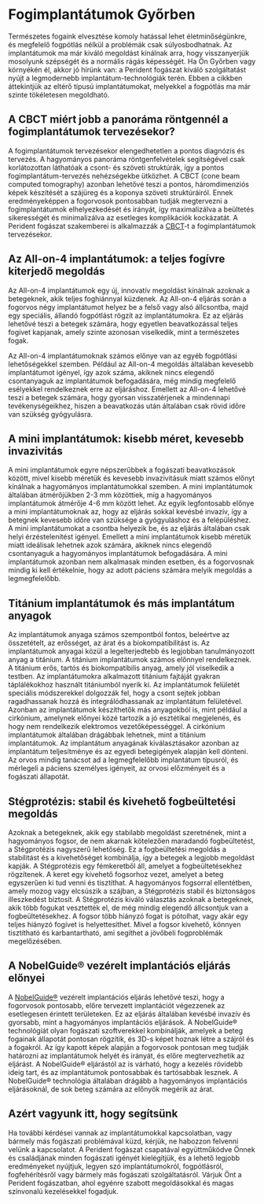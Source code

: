 # Fogimplantátumok Győrben

Természetes fogaink elvesztése komoly hatással lehet életminőségünkre, és megfelelő fogpótlás nélkül a problémák csak súlyosbodhatnak. Az implantátumok ma már kiváló megoldást kínálnak arra, hogy visszanyerjük mosolyunk szépségét és a normális rágás képességét. Ha Ön Győrben vagy környékén él, akkor jó hírünk van: a Perident fogászat kiváló szolgáltatást nyújt a legmodernebb implantátum-technológiák terén. Ebben a cikkben áttekintjük az eltérő típusú implantátumokat, melyekkel a fogpótlás ma már szinte tökéletesen megoldható.

## A CBCT miért jobb a panoráma röntgennél a fogimplantátumok tervezésekor?
A fogimplantátumok tervezésekor elengedhetetlen a pontos diagnózis és tervezés. A hagyományos panoráma röntgenfelvételek segítségével csak korlátozottan láthatóak a csont- és szöveti struktúrák, így a pontos fogimplantátum-tervezés nehézségekbe ütközhet. A CBCT (cone beam computed tomography) azonban lehetővé teszi a pontos, háromdimenziós képek készítését a szájüreg és a koponya szöveti struktúráiról. Ennek eredményeképpen a fogorvosok pontosabban tudják megtervezni a fogimplantátumok elhelyezkedését és irányát, így maximalizálva a beültetés sikerességét és minimalizálva az esetleges komplikációk kockázatát.
A Perident fogászat szakemberei is alkalmazzák a [CBCT](https://www.fogaszatgyor.hu/dental-services/dental-diagnostics-gyor)-t a fogimplantátumok tervezésekor.

## Az All-on-4 implantátumok: a teljes fogívre kiterjedő megoldás

Az All-on-4 implantátumok egy új, innovatív megoldást kínálnak azoknak a betegeknek, akik teljes foghiánnyal küzdenek. Az All-on-4 eljárás során a fogorvos négy implantátumot helyez be a felső vagy alsó állcsontba, majd egy speciális, állandó fogpótlást rögzít az implantátumokra. Ez az eljárás lehetővé teszi a betegek számára, hogy egyetlen beavatkozással teljes fogívet kapjanak, amely szinte azonosan viselkedik, mint a természetes fogak.

Az All-on-4 implantátumoknak számos előnye van az egyéb fogpótlási lehetőségekkel szemben. Például az All-on-4 megoldás általában kevesebb implantátumot igényel, így azok száma, akiknek nincs elegendő csontanyaguk az implantátumok befogadására, még mindig megfelelő esélyekkel rendelkeznek erre az eljáráshoz. Emellett az All-on-4 lehetővé teszi a betegek számára, hogy gyorsan visszatérjenek a mindennapi tevékenységeikhez, hiszen a beavatkozás után általában csak rövid időre van szükség gyógyulásra.

## A mini implantátumok: kisebb méret, kevesebb invazivitás

A mini implantátumok egyre népszerűbbek a fogászati beavatkozások között, mivel kisebb méretük és kevesebb invazivitásuk miatt számos előnyt kínálnak a hagyományos implantátumokkal szemben. A mini implantátumok általában átmérőjükben 2-3 mm közöttiek, míg a hagyományos implantátumok átmérője 4-6 mm között lehet.
Az egyik legfontosabb előnye a mini implantátumoknak az, hogy az eljárás sokkal kevésbé invazív, így a betegnek kevesebb időre van szüksége a gyógyuláshoz és a felépüléshez. A mini implantátumokat a csontba helyezik be, és az eljárás általában csak helyi érzéstelenítést igényel.
Emellett a mini implantátumok kisebb méretük miatt ideálisak lehetnek azok számára, akiknek nincs elegendő csontanyaguk a hagyományos implantátumok befogadására. A mini implantátumok azonban nem alkalmasak minden esetben, és a fogorvosnak mindig ki kell értékelnie, hogy az adott páciens számára melyik megoldás a legmegfelelőbb.

## Titánium implantátumok és más implantátum anyagok
Az implantátumok anyaga számos szempontból fontos, beleértve az összetételt, az erősséget, az árat és a biokompatibilitást is. Az implantátumok anyagai közül a legelterjedtebb és legjobban tanulmányozott anyag a titánium.
A titánium implantátumok számos előnnyel rendelkeznek. A titánium erős, tartós és biokompatibilis anyag, amely jól viselkedik a testben. Az implantátumokra alkalmazott titánium fajtáját gyakran táplálékokhoz használt titániumból nyerik ki. Az implantátumok felületét speciális módszerekkel dolgozzák fel, hogy a csont sejtek jobban ragadhassanak hozzá és integrálódhassanak az implantátum felületével.
Azonban az implantátumok készíthetők más anyagokból is, mint például a cirkónium, amelynek előnyei közé tartozik a jó esztétikai megjelenés, és hogy nem rendelkezik elektromos vezetőképességgel. A cirkónium implantátumok általában drágábbak lehetnek, mint a titánium implantátumok.
Az implantátum anyagának kiválasztásakor azonban az implantátum teljesítménye és az egyedi betegigények alapján kell dönteni. Az orvos mindig tanácsot ad a legmegfelelőbb implantátum típusról, és mérlegeli a páciens személyes igényeit, az orvosi előzményeit és a fogászati állapotát.

## Stégprotézis: stabil és kivehető fogbeültetési megoldás
Azoknak a betegeknek, akik egy stabilabb megoldást szeretnének, mint a hagyományos fogsor, de nem akarnak kötelezően maradandó fogbeültetést, a Stégprotézis nagyszerű lehetőség. Ez a fogbeültetési megoldás a stabilitást és a kivehetőséget kombinálja, így a betegek a legjobb megoldást kapják.
A Stégprotézis egy fémkeretből áll, amelyet a fogbeültetésekhez rögzítenek. A keret egy kivehető fogsorhoz vezet, amelyet a beteg egyszerűen ki tud venni és tisztíthat. A hagyományos fogsorral ellentétben, amely mozog vagy elcsúszik a szájban, a Stégprotézis stabil és biztonságos illeszkedést biztosít.
A Stégprotézis kiváló választás azoknak a betegeknek, akik több fogukat vesztették el, de még mindig elegendő állcsontjuk van a fogbeültetésekhez. A fogsor több hiányzó fogat is pótolhat, vagy akár egy teljes hiányzó fogívet is helyettesíthet. Mivel a fogsor kivehető, könnyen tisztítható és karbantartható, ami segíthet a jövőbeli fogproblémák megelőzésében.

## A NobelGuide® vezérelt implantációs eljárás előnyei
A [NobelGuide®](https://www.nobelbiocare.com/en-hu) vezérelt implantációs eljárás lehetővé teszi, hogy a fogorvosok pontosabb, előre tervezett implantációt végezzenek az esetlegesen érintett területeken. Ez az eljárás általában kevésbé invazív és gyorsabb, mint a hagyományos implantációs eljárások.
A NobelGuide® technológiát olyan fogászati szoftverekkel kombinálják, amelyek a beteg fogainak állapotát pontosan rögzítik, és 3D-s képet hoznak létre a szájról és a fogakról. Az így kapott képek alapján a fogorvosok pontosan meg tudják határozni az implantátumok helyét és irányát, és előre megtervezhetik az eljárást.
A NobelGuide® eljárástól az is várható, hogy a kezelés rövidebb ideig tart, és az implantátumok pontosabbak és tartósabbak lesznek. A NobelGuide® technológia általában drágább a hagyományos implantációs eljárásoknál, de sok beteg számára az előnyök megérik az árat.

## Azért vagyunk itt, hogy segítsünk
Ha további kérdései vannak az implantátumokkal kapcsolatban, vagy bármely más fogászati ​​problémával küzd, kérjük, ne habozzon felvenni velünk a kapcsolatot. A Perident fogászat csapatával együttműködve Önnek és családjának minden fogászati ​​igényét kielégítjük, és a lehető legjobb eredményeket nyújtjuk, legyen szó implantátumokról, fogpótlásról, fogfehérítésről vagy bármely más fogászati ​​szolgáltatásról.
Várjuk Önt a Perident fogászatban, ahol egyénre szabott megoldásokkal és magas színvonalú kezelésekkel fogadjuk.
